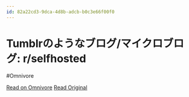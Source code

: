 ```yaml
---
id: 82a22cd3-9dca-4d8b-adcb-b0c3e66f00f0
---
```


# Tumblrのようなブログ/マイクロブログ: r/selfhosted
#Omnivore

[Read on Omnivore](https://omnivore.app/me/tumblr-r-selfhosted-191353a620e)
[Read Original](https://www.reddit.com/r/selfhosted/comments/112rrjj/tumblrlike_bloggingmicroblogging/)


